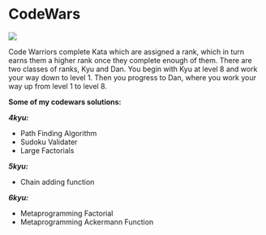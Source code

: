 # CodeWars
![](https://www.codewars.com/users/MacKakkarot/badges/large)

Code Warriors complete Kata which are assigned a rank, which in turn earns them a higher rank once they complete enough of them. There are two classes of ranks, Kyu and Dan. You begin with Kyu at level 8 and work your way down to level 1. Then you progress to Dan, where you work your way up from level 1 to level 8.

**Some of my codewars solutions:** 

***4kyu:***
- Path Finding Algorithm
- Sudoku Validater
- Large Factorials

***5kyu:***
- Chain adding function

***6kyu:***
- Metaprogramming Factorial
- Metaprogramming Ackermann Function
